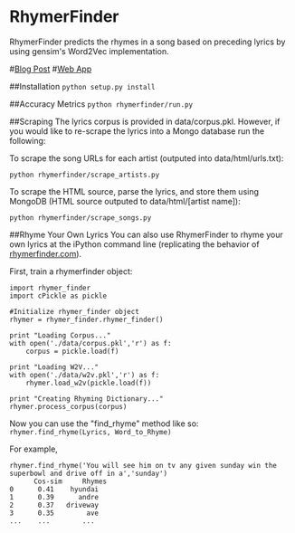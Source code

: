# RhymerFinder
RhymerFinder predicts the rhymes in a song based on preceding lyrics by using gensim's Word2Vec implementation.

#[Blog Post](http://johnchuckcase.com/rhymerfinder/)
#[Web App](http://rhymerfinder.com/)

##Installation
`python setup.py install`

##Accuracy Metrics
`python rhymerfinder/run.py`

##Scraping
The lyrics corpus is provided in data/corpus.pkl.
However, if you would like to re-scrape the lyrics into a Mongo database run the following:

To scrape the song URLs for each artist (outputed into data/html/urls.txt):

```python rhymerfinder/scrape_artists.py```

To scrape the HTML source, parse the lyrics, and store them using MongoDB (HTML source outputed to data/html/[artist name]):

```python rhymerfinder/scrape_songs.py```

##Rhyme Your Own Lyrics
You can also use RhymerFinder to rhyme your own lyrics at the iPython command line (replicating the behavior of [rhymerfinder.com](https://www.rhymerfinder.com)).

First, train a rhymerfinder object:
```
import rhymer_finder
import cPickle as pickle

#Initialize rhymer_finder object
rhymer = rhymer_finder.rhymer_finder()

print "Loading Corpus..."
with open('./data/corpus.pkl','r') as f:
    corpus = pickle.load(f)

print "Loading W2V..."
with open('./data/w2v.pkl','r') as f:
    rhymer.load_w2v(pickle.load(f))

print "Creating Rhyming Dictionary..."
rhymer.process_corpus(corpus)
```
Now you can use the "find_rhyme" method like so:
```rhymer.find_rhyme(Lyrics, Word_to_Rhyme)```

For example,
```
rhymer.find_rhyme('You will see him on tv any given sunday win the superbowl and drive off in a','sunday')
      Cos-sim     Rhymes
0      0.41    hyundai
1      0.39      andre
2      0.37   driveway
3      0.35        ave
...    ...        ...
```
